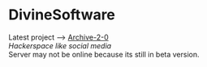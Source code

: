 # DivineSoftware
Latest project --> <a href='https://divinesoftware.github.io/Archive-2-0'>Archive-2-0</a><br />
<i>Hackerspace like social media</i><br />
Server may not be online because its still in beta version.
